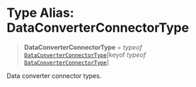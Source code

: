# Type Alias: DataConverterConnectorType

> **DataConverterConnectorType** = *typeof* [`DataConverterConnectorType`](../variables/DataConverterConnectorType.md)\[keyof *typeof* [`DataConverterConnectorType`](../variables/DataConverterConnectorType.md)\]

Data converter connector types.
